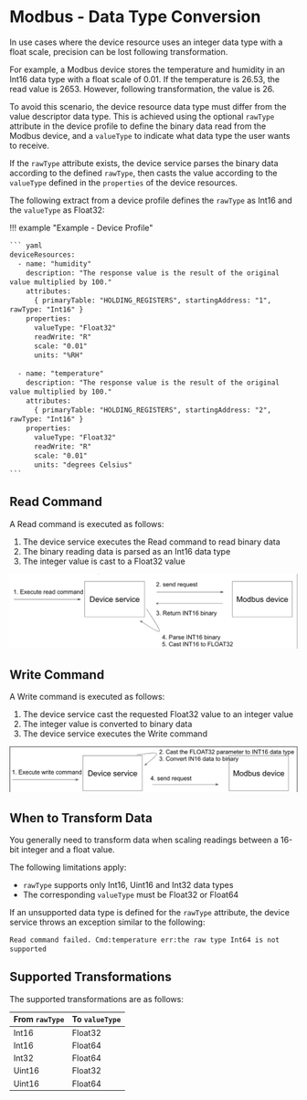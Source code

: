 # Modbus - Data Type Conversion

In use cases where the device resource uses an integer data type with a
float scale, precision can be lost following transformation.

For example, a Modbus device stores the temperature and humidity in an
Int16 data type with a float scale of 0.01. If the temperature is 26.53,
the read value is 2653. However, following transformation, the value is 26.

To avoid this scenario, the device resource data type must differ from
the value descriptor data type. This is achieved using the optional
`rawType` attribute in the device profile to define the binary data read
from the Modbus device, and a `valueType` to indicate what data type
the user wants to receive.

If the `rawType` attribute exists, the device service parses the binary
data according to the defined `rawType`, then casts the value according
to the `valueType` defined in the `properties` of the device resources.

The following extract from a device profile defines the `rawType` as
Int16 and the `valueType` as Float32:

!!! example "Example - Device Profile"

    ``` yaml
    deviceResources:
      - name: "humidity"
        description: "The response value is the result of the original value multiplied by 100."
        attributes:
          { primaryTable: "HOLDING_REGISTERS", startingAddress: "1", rawType: "Int16" }
        properties:
          valueType: "Float32"
          readWrite: "R"
          scale: "0.01"
          units: "%RH"
    
      - name: "temperature"
        description: "The response value is the result of the original value multiplied by 100."
        attributes:
          { primaryTable: "HOLDING_REGISTERS", startingAddress: "2", rawType: "Int16" }
        properties:
          valueType: "Float32"
          readWrite: "R"
          scale: "0.01"
          units: "degrees Celsius"
    ```
## Read Command

A Read command is executed as follows:

1.  The device service executes the Read command to read binary data
2.  The binary reading data is parsed as an Int16 data type
3.  The integer value is cast to a Float32 value

![Modbus Read Command](ModbusReadConversion.png)

## Write Command

A Write command is executed as follows:

1.  The device service cast the requested Float32 value to an integer
    value
2.  The integer value is converted to binary data
3.  The device service executes the Write command

![Modbus Write Command](ModbusWriteConversion.png)

## When to Transform Data

You generally need to transform data when scaling readings between a
16-bit integer and a float value.

The following limitations apply:

-  `rawType` supports only Int16, Uint16 and Int32 data types
-  The corresponding `valueType` must be Float32 or Float64

If an unsupported data type is defined for the `rawType` attribute, the
device service throws an exception similar to the following:

```
Read command failed. Cmd:temperature err:the raw type Int64 is not supported
```

## Supported Transformations

The supported transformations are as follows:
  
  |From `rawType`               |To `valueType`|
  |---------------------------- |------------------------------------------|
  |Int16                        |Float32|
  |Int16                        |Float64|
  |Int32                        |Float64|
  |Uint16                       |Float32|
  |Uint16                       |Float64|
